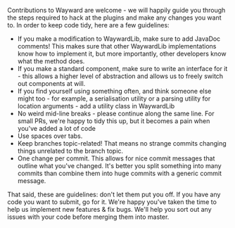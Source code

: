 Contributions to Wayward are welcome - we will happily guide you through the steps required to hack at the plugins and make any changes you want to.
In order to keep code tidy, here are a few guidelines:

* If you make a modification to WaywardLib, make sure to add JavaDoc comments! This makes sure that other WaywardLib implementations know how to implement it, but more importantly, other developers know what the method does.
* If you make a standard component, make sure to write an interface for it - this allows a higher level of abstraction and allows us to freely switch out components at will.
* If you find yourself using something often, and think someone else might too - for example, a serialisation utility or a parsing utility for location arguments - add a utility class in WaywardLib
* No weird mid-line breaks - please continue along the same line. For small PRs, we're happy to tidy this up, but it becomes a pain when you've added a lot of code
* Use spaces over tabs.
* Keep branches topic-related! That means no strange commits changing things unrelated to the branch topic.
* One change per commit. This allows for nice commit messages that outline what you've changed. It's better you split something into many commits than combine them into huge commits with a generic commit message.

That said, these are guidelines: don't let them put you off. If you have any code you want to submit, go for it. We're happy you've taken the time to help us implement new features & fix bugs.
We'll help you sort out any issues with your code before merging them into master.
